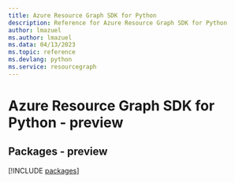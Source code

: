```yaml
---
title: Azure Resource Graph SDK for Python
description: Reference for Azure Resource Graph SDK for Python
author: lmazuel
ms.author: lmazuel
ms.data: 04/13/2023
ms.topic: reference
ms.devlang: python
ms.service: resourcegraph
---
```

# Azure Resource Graph SDK for Python - preview
## Packages - preview
[!INCLUDE [packages](resource-graph-index.md)]